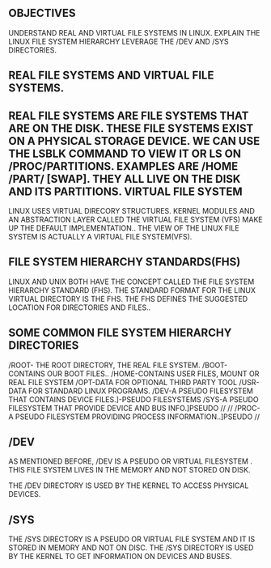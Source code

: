 OBJECTIVES
-
UNDERSTAND REAL AND VIRTUAL FILE SYSTEMS IN LINUX.
EXPLAIN THE LINUX FILE SYSTEM HIERARCHY
LEVERAGE THE /DEV AND /SYS DIRECTORIES.

REAL FILE SYSTEMS AND VIRTUAL FILE SYSTEMS.
--
REAL FILE SYSTEMS ARE FILE SYSTEMS THAT ARE ON THE DISK. THESE FILE SYSTEMS EXIST ON A PHYSICAL STORAGE DEVICE. WE CAN USE THE LSBLK COMMAND TO VIEW IT OR LS ON /PROC/PARTITIONS. EXAMPLES ARE /HOME /PART/ [SWAP]. THEY ALL LIVE ON THE DISK AND ITS PARTITIONS.
VIRTUAL FILE SYSTEM
--

LINUX USES VIRTUAL DIRECORY STRUCTURES. KERNEL MODULES AND AN ABSTRACTION LAYER CALLED THE VIRTUAL FILE SYSTEM (VFS) MAKE UP THE DEFAULT IMPLEMENTATION..
THE VIEW OF THE LINUX FILE SYSTEM IS ACTUALLY A VIRTUAL FILE SYSTEM(VFS).

FILE SYSTEM HIERARCHY STANDARDS(FHS)
--
LINUX AND UNIX BOTH HAVE THE CONCEPT CALLED THE FILE SYSTEM HIERARCHY STANDARD (FHS).
THE STANDARD FORMAT FOR THE LINUX VIRTUAL DIRECTORY IS THE FHS.
THE FHS DEFINES THE SUGGESTED LOCATION FOR DIRECTORIES AND FILES..

SOME COMMON FILE SYSTEM HIERARCHY DIRECTORIES
--
/ROOT- THE ROOT DIRECTORY, THE REAL FILE SYSTEM.
/BOOT- CONTAINS OUR BOOT FILES..
/HOME-CONTAINS USER FILES, MOUNT OR REAL FILE SYSTEM
/OPT-DATA FOR OPTIONAL THIRD PARTY TOOL
/USR-DATA FOR STANDARD LINUX PROGRAMS.
/DEV-A PSEUDO FILESYSTEM THAT CONTAINS DEVICE FILES.]-PSEUDO FILESYSTEMS
/SYS-A PSEUDO FILESYSTEM THAT PROVIDE DEVICE AND BUS INFO.]PSEUDO // //
/PROC-A PSEUDO FILESYSTEM PROVIDING PROCESS INFORMATION..]PSEUDO //

/DEV
--
AS MENTIONED BEFORE, /DEV IS A PSEUDO OR VIRTUAL FILESYSTEM .
THIS FILE SYSTEM LIVES IN THE MEMORY AND NOT STORED ON DISK.

THE /DEV DIRECTORY IS USED BY THE KERNEL TO ACCESS PHYSICAL DEVICES.

/SYS
--
THE /SYS DIRECTORY IS A PSEUDO OR VIRTUAL FILE SYSTEM AND IT IS STORED IN MEMORY AND NOT ON DISC.
THE /SYS DIRECTORY IS USED BY THE KERNEL TO GET INFORMATION ON DEVICES AND BUSES.


